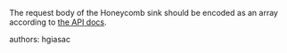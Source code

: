 The request body of the Honeycomb sink should be encoded as an array according to [the API docs](https://docs.honeycomb.io/api/tag/Events#operation/createEvents).

authors: hgiasac
